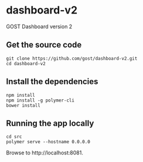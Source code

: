 # dashboard-v2
GOST Dashboard version 2

## Get the source code
```
git clone https://github.com/gost/dashboard-v2.git
cd dashboard-v2
```

## Install the dependencies
```
npm install
npm install -g polymer-cli
bower install
```

## Running the app locally
```
cd src
polymer serve --hostname 0.0.0.0
```

Browse to http://localhost:8081.